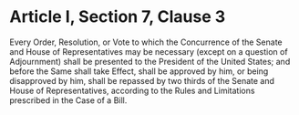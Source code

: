 # Article I, Section 7, Clause 3

Every Order, Resolution, or Vote to which the Concurrence of the Senate and
House of Representatives may be necessary (except on a question of
Adjournment) shall be presented to the President of the United States; and
before the Same shall take Effect, shall be approved by him, or being
disapproved by him, shall be repassed by two thirds of the Senate and House
of Representatives, according to the Rules and Limitations prescribed in the
Case of a Bill.
